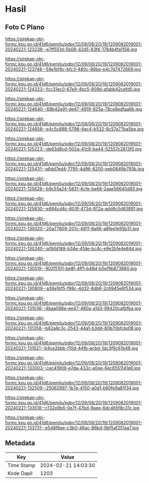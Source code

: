# Hasil

## Foto C Plano

https://sirekap-obj-formc.kpu.go.id/41d6/pemilu/pdpr/12/09/08/20/19/1209082019001-20240221-123238--e7ff551d-5b08-42d5-83f4-1784b4fa1158.jpg

https://sirekap-obj-formc.kpu.go.id/41d6/pemilu/pdpr/12/09/08/20/19/1209082019001-20240221-123748--59e1bf8c-bfc3-480c-86be-e4c7d7472669.jpg

https://sirekap-obj-formc.kpu.go.id/41d6/pemilu/pdpr/12/09/08/20/19/1209082019001-20240221-124323--fcc31ec0-67e9-4bc5-909d-afabb42cefd0.jpg

https://sirekap-obj-formc.kpu.go.id/41d6/pemilu/pdpr/12/09/08/20/19/1209082019001-20240221-124640--68b42e91-de47-4919-825a-78ce8edfaa6b.jpg

https://sirekap-obj-formc.kpu.go.id/41d6/pemilu/pdpr/12/09/08/20/19/1209082019001-20240221-124858--e4c5c898-5798-4ec4-b532-8c57a77ba5be.jpg

https://sirekap-obj-formc.kpu.go.id/41d6/pemilu/pdpr/12/09/08/20/19/1209082019001-20240221-125223--de63d8cd-502a-41c9-ba44-52557c2813f0.jpg

https://sirekap-obj-formc.kpu.go.id/41d6/pemilu/pdpr/12/09/08/20/19/1209082019001-20240221-125431--a6dd7ed4-7795-4d96-8200-eeb0649b793b.jpg

https://sirekap-obj-formc.kpu.go.id/41d6/pemilu/pdpr/12/09/08/20/19/1209082019001-20240221-125626--b9c55a24-5831-4cfe-be66-2aae56640d93.jpg

https://sirekap-obj-formc.kpu.go.id/41d6/pemilu/pdpr/12/09/08/20/19/1209082019001-20240221-125830--e894cd4c-603f-473d-972a-add6c5d83891.jpg

https://sirekap-obj-formc.kpu.go.id/41d6/pemilu/pdpr/12/09/08/20/19/1209082019001-20240221-130020--20a77809-201c-4911-8a66-a8fee1e95b31.jpg

https://sirekap-obj-formc.kpu.go.id/41d6/pemilu/pdpr/12/09/08/20/19/1209082019001-20240221-130240--a0bfd189-b34e-41de-bc4c-e9e2b1e4e84d.jpg

https://sirekap-obj-formc.kpu.go.id/41d6/pemilu/pdpr/12/09/08/20/19/1209082019001-20240221-130519--902f5101-be8f-4ff1-b48d-b5ef9b873860.jpg

https://sirekap-obj-formc.kpu.go.id/41d6/pemilu/pdpr/12/09/08/20/19/1209082019001-20240221-130809--a38e1bf5-f98c-4d32-8db6-2c6945e6f534.jpg

https://sirekap-obj-formc.kpu.go.id/41d6/pemilu/pdpr/12/09/08/20/19/1209082019001-20240221-131036--4baa088e-ee47-480a-a1d3-99420cafbfba.jpg

https://sirekap-obj-formc.kpu.go.id/41d6/pemilu/pdpr/12/09/08/20/19/1209082019001-20240221-131358--b62a8c3c-2543-44a1-b3dd-80b70bfcbd18.jpg

https://sirekap-obj-formc.kpu.go.id/41d6/pemilu/pdpr/12/09/08/20/19/1209082019001-20240221-131621--b4ce2bbb-f10d-44fb-acbd-1dc3f9c61b48.jpg

https://sirekap-obj-formc.kpu.go.id/41d6/pemilu/pdpr/12/09/08/20/19/1209082019001-20240221-133003--cec41909-e7da-433c-a0ee-6ec6551141e6.jpg

https://sirekap-obj-formc.kpu.go.id/41d6/pemilu/pdpr/12/09/08/20/19/1209082019001-20240221-132509--25062997-1b7a-4150-a0d1-b60fe9a81f34.jpg

https://sirekap-obj-formc.kpu.go.id/41d6/pemilu/pdpr/12/09/08/20/19/1209082019001-20240221-133518--c132e9b6-0e7f-47bd-9aee-6dc465f8c31c.jpg

https://sirekap-obj-formc.kpu.go.id/41d6/pemilu/pdpr/12/09/08/20/19/1209082019001-20240221-133731--e548f6ee-c3b0-46ac-86bd-9bf5af251aa7.jpg


## Metadata

| Key        | Value               |
| ---------- | ------------------- |
| Time Stamp | 2024-02-21 14:03:30 |
| Kode Dapil | 1203                |



